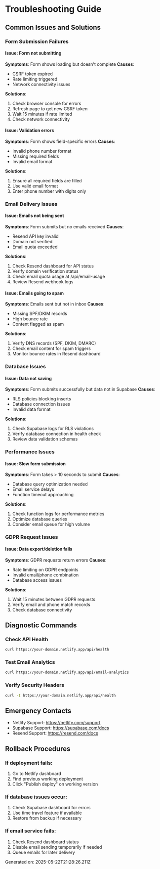 # Troubleshooting Guide

## Common Issues and Solutions

### Form Submission Failures

#### Issue: Form not submitting
**Symptoms**: Form shows loading but doesn't complete
**Causes**: 
- CSRF token expired
- Rate limiting triggered
- Network connectivity issues

**Solutions**:
1. Check browser console for errors
2. Refresh page to get new CSRF token
3. Wait 15 minutes if rate limited
4. Check network connectivity

#### Issue: Validation errors
**Symptoms**: Form shows field-specific errors
**Causes**:
- Invalid phone number format
- Missing required fields
- Invalid email format

**Solutions**:
1. Ensure all required fields are filled
2. Use valid email format
3. Enter phone number with digits only

### Email Delivery Issues

#### Issue: Emails not being sent
**Symptoms**: Form submits but no emails received
**Causes**:
- Resend API key invalid
- Domain not verified
- Email quota exceeded

**Solutions**:
1. Check Resend dashboard for API status
2. Verify domain verification status
3. Check email quota usage at /api/email-usage
4. Review Resend webhook logs

#### Issue: Emails going to spam
**Symptoms**: Emails sent but not in inbox
**Causes**:
- Missing SPF/DKIM records
- High bounce rate
- Content flagged as spam

**Solutions**:
1. Verify DNS records (SPF, DKIM, DMARC)
2. Check email content for spam triggers
3. Monitor bounce rates in Resend dashboard

### Database Issues

#### Issue: Data not saving
**Symptoms**: Form submits successfully but data not in Supabase
**Causes**:
- RLS policies blocking inserts
- Database connection issues
- Invalid data format

**Solutions**:
1. Check Supabase logs for RLS violations
2. Verify database connection in health check
3. Review data validation schemas

### Performance Issues

#### Issue: Slow form submission
**Symptoms**: Form takes > 10 seconds to submit
**Causes**:
- Database query optimization needed
- Email service delays
- Function timeout approaching

**Solutions**:
1. Check function logs for performance metrics
2. Optimize database queries
3. Consider email queue for high volume

### GDPR Request Issues

#### Issue: Data export/deletion fails
**Symptoms**: GDPR requests return errors
**Causes**:
- Rate limiting on GDPR endpoints
- Invalid email/phone combination
- Database access issues

**Solutions**:
1. Wait 15 minutes between GDPR requests
2. Verify email and phone match records
3. Check database connectivity

## Diagnostic Commands

### Check API Health
```bash
curl https://your-domain.netlify.app/api/health
```

### Test Email Analytics
```bash
curl https://your-domain.netlify.app/api/email-analytics
```

### Verify Security Headers
```bash
curl -I https://your-domain.netlify.app/api/health
```

## Emergency Contacts

- Netlify Support: https://netlify.com/support
- Supabase Support: https://supabase.com/docs
- Resend Support: https://resend.com/docs

## Rollback Procedures

### If deployment fails:
1. Go to Netlify dashboard
2. Find previous working deployment
3. Click "Publish deploy" on working version

### If database issues occur:
1. Check Supabase dashboard for errors
2. Use time travel feature if available
3. Restore from backup if necessary

### If email service fails:
1. Check Resend dashboard status
2. Disable email sending temporarily if needed
3. Queue emails for later delivery

Generated on: 2025-05-22T21:28:26.211Z
